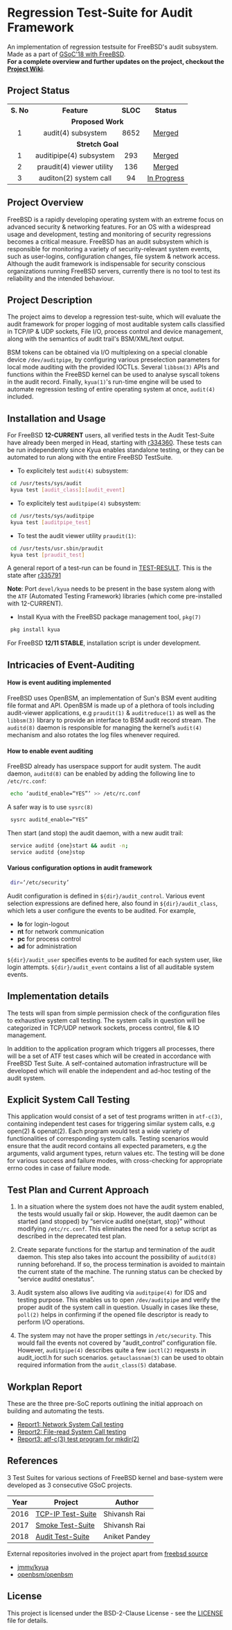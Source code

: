 # Regression Test-Suite for Audit Framework
An implementation of regression testsuite for FreeBSD's audit subsystem. Made as a part of [GSoC'18 with FreeBSD](https://summerofcode.withgoogle.com/projects/#4507139591110656). <br/>
**For a complete overview and further updates on the project, checkout the [Project Wiki](https://wiki.freebsd.org/SummerOfCode2018Projects/RegressionTestSuiteForAuditFramework)**.

## Project Status

<p align="center"></p>
<table align="center">
	<tr>
		<th>S. No</th>
		<th>Feature</th>
		<th>SLOC</th>
		<th>Status</th>
	</tr>
	<tr>
		<td colspan="4" align="center"><strong>Proposed Work</strong></td>
	</tr>
	<tr align="center">
		<td>1</td>
		<td>audit(4) subsystem</td>
		<td>8652</td>
		<td><a href="https://github.com/freebsd/freebsd/tree/master/tests/sys/audit">Merged</a></td>
	</tr>
	<tr>
		<td colspan="4" align="center"><strong>Stretch Goal</strong></td>
	</tr>
	<tr align="center">
		<td>1</td>
		<td>auditipipe(4) subsystem</td>
		<td>293</td>
		<td><a href="https://github.com/freebsd/freebsd/tree/master/tests/sys/auditpipe">Merged</a></td>
	</tr>
	<tr align="center">
		<td>2</td>
		<td>praudit(4) viewer utility</td>
		<td>136</td>
		<td><a href="https://github.com/freebsd/freebsd/tree/master/usr.sbin/praudit/tests">Merged</a></td>
	</tr>
	<tr align="center">
		<td>3</td>
		<td>auditon(2) system call</td>
		<td>94</td>
		<td><a href="https://github.com/aniketp/AuditTestSuite/tree/master/security">In Progress</a></td>
	</tr>
</table>
<p></p>

## Project Overview
FreeBSD is a rapidly developing operating system with an extreme focus on advanced security & networking features. For an OS with a widespread usage and development, testing and monitoring of security regressions becomes a critical measure. FreeBSD has an audit subsystem which is responsible for monitoring a variety of security-relevant system events, such as user-logins, configuration changes, file system & network access. Although the audit framework is indispensable for security conscious organizations running FreeBSD servers, currently there is no tool to test its reliability and the intended behaviour.

## Project Description
The project aims to develop a regression test-suite, which will evaluate the audit framework for proper logging of most auditable system calls classified in TCP/IP & UDP sockets, File I/O, process control and device management, along with the semantics of audit trail's BSM/XML/text output.

BSM tokens can be obtained via I/O multiplexing on a special clonable device `/dev/auditpipe`, by configuring various preselection parameters for local mode auditing with the provided IOCTLs. Several `libbsm(3)` APIs and functions within the FreeBSD kernel can be used to analyse syscall tokens in the audit record. Finally, `kyua(1)`'s run-time engine will be used to automate regression testing of entire operating system at once, `audit(4)` included.

## Installation and Usage
For FreeBSD **12-CURRENT** users, all verified tests in the Audit Test-Suite have already been merged in Head, starting with [r334360](https://github.com/freebsd/freebsd/commit/c6edf8b386ffcad33c5814a6ad5129aa8b13179e).
These tests can be run independently since Kyua enables standalone testing, or they can be automated to run along with the entire FreeBSD TestSuite.

* To explicitely test `audit(4)` subsystem:
``` bash
 cd /usr/tests/sys/audit
 kyua test [audit_class]:[audit_event]
```

* To explicitely test `auditpipe(4)` subsystem:
``` bash
 cd /usr/tests/sys/auditpipe
 kyua test [auditpipe_test]
```

* To test the audit viewer utility `praudit(1)`:
``` bash
 cd /usr/tests/usr.sbin/praudit
 kyua test [praudit_test]
```
A general report of a test-run can be found in [TEST-RESULT](./TEST-RESULT). This is the state after [r335791](https://github.com/freebsd/freebsd/commit/0a8d0ed4e54a09aae844be71327941cf3cd401a5)

**Note**: Port `devel/kyua` needs to be present in the base system along with the `ATF` (Automated Testing Framework) libraries (which come pre-installed with 12-CURRENT). <br/>
* Install Kyua with the FreeBSD package management tool, `pkg(7)`
```bash
 pkg install kyua
```

For FreeBSD **12/11 STABLE**, installation script is under development.

## Intricacies of Event-Auditing

#### How is event auditing implemented
FreeBSD uses OpenBSM, an implementation of Sun's BSM event auditing file format and API. OpenBSM is made up of a plethora of tools including audit-viewer applications, e.g `praudit(1)` & `auditreduce(1)` as well as the `libbsm(3)` library to provide an interface to BSM audit record stream.  The `auditd(8)` daemon is responsible for managing the kernel’s `audit(4)` mechanism and also rotates the log files whenever required.

#### How to enable event auditing
FreeBSD already has userspace support for audit system. The audit daemon, `auditd(8)` can be enabled by adding the following line to `/etc/rc.conf`:
``` bash
 echo ‘auditd_enable=“YES”’ >> /etc/rc.conf
```
A safer way is to use `sysrc(8)`
``` bash
 sysrc auditd_enable=“YES”
```
Then start (and stop) the audit daemon, with a new audit trail:
``` bash
 service auditd {one}start && audit -n;
 service auditd {one}stop
```

#### Various configuration options in audit framework
``` bash
 dir=‘/etc/security’
```
Audit configuration is defined in `${dir}/audit_control`. Various event selection expressions are defined here, also found in `${dir}/audit_class`, which lets a user configure the events to be audited. For example,
* **lo** for login-logout
* **nt** for network communication
* **pc** for process control
* **ad** for administration

`${dir}/audit_user` specifies events to be audited for each system user, like login attempts. `${dir}/audit_event` contains a list of all auditable system events.

## Implementation details
The tests will span from simple permission check of the configuration files to exhaustive system call testing. The system calls in question will be categorized in TCP/UDP network sockets, process control, file & IO management.

In addition to the application program which triggers all processes, there will be a set of ATF test cases which will be created in accordance with FreeBSD Test Suite. A self-contained automation infrastructure will be developed which will enable the independent and ad-hoc testing of the audit system.

## Explicit System Call Testing
This application would consist of a set of test programs written in `atf-c(3)`, containing independent test cases for triggering similar system calls, e.g open(2) & openat(2). Each program would test a wide variety of functionalities of corresponding system calls. Testing scenarios would ensure that the audit record contains all expected parameters, e.g the arguments, valid argument types, return values etc. The testing will be done for various success and failure modes, with cross-checking for appropriate errno codes in case of failure mode.

## Test Plan and Current Approach
1. In a situation where the system does not have the audit system enabled, the tests would usually fail or skip. However, the audit daemon can be started (and stopped) by  “service auditd one{start, stop}” without modifying `/etc/rc.conf`. This eliminates the need for a setup script as described in the deprecated test plan.

2. Create separate functions for the startup and termination of the audit daemon. This step also takes into account the possibility of `auditd(8)` running beforehand. If so, the process termination is avoided to maintain the current state of the machine. The running status can be checked by “service auditd onestatus”.

3. Audit system also allows live auditing via `auditpipe(4)` for IDS and testing purpose. This enables us to open `/dev/auditpipe` and verify the proper audit of the system call in question. Usually in cases like these, `poll(2)` helps in confirming if the opened file descriptor is ready to perform I/O operations.

4. The system may not have the proper settings in `/etc/security`. This would fail the events not covered by “audit_control” configuration file. However, `auditpipe(4)` describes quite a few `ioctl(2)` requests in audit_ioctl.h for such scenarios. `getauclassnam(3)` can be used to obtain required information from the `audit_class(5)` database.

## Workplan Report
These are the three pre-SoC reports outlining the initial approach on building and automating the tests.
* [Report1: Network System Call testing](https://gist.github.com/aniketp/4311599ab72efe73d8a3d3e1c93f3759)
* [Report2: File-read System Call testing](https://gist.github.com/aniketp/ada457f284c362da5b4ecae8929a807e)
* [Report3: atf-c(3) test program for mkdir(2)](https://gist.github.com/aniketp/498b0e39b52485d50b67736779622dd6)

## References
3 Test Suites for various sections of FreeBSD kernel and base-system were developed as 3 consecutive GSoC projects.

| Year | Project | Author |
|------|---------|--------|
|2016  | [TCP-IP Test-Suite](https://github.com/shivansh/TCP-IP-Regression-TestSuite) | Shivansh Rai |
|2017  | [Smoke Test-Suite](https://github.com/shivansh/smoketestsuite) | Shivansh Rai |
|2018  | [Audit Test-Suite](https://github.com/aniketp/AuditTestSuite) | Aniket Pandey |

External repositories involved in the project apart from [freebsd source](https://github.com/freebsd/freebsd.git)
* [jmmv/kyua](https://github.com/jmmv/kyua.git)
* [openbsm/openbsm](https://github.com/openbsm/openbsm.git)

## License
This project is licensed under the BSD-2-Clause License - see the [LICENSE](./LICENSE) file for details.
